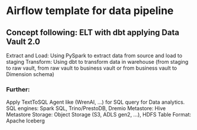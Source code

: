 # Airflow template for data pipeline
## Concept following: ELT with dbt applying Data Vault 2.0
Extract and Load: Using PySpark to extract data from source and load to staging
Transform: Using dbt to transform data in warehouse (from staging to raw vault, from raw vault to business vault or from business vault to Dimension schema)

### Further: 
Apply TextToSQL Agent like (WrenAI, ...) for SQL query for Data analytics.
SQL engines: Spark SQL, Trino/PrestoDB, Dremio
Metastore: Hive Metastore
Storage: Object Storage (S3, ADLS gen2, ...), HDFS
Table Format: Apache Iceberg